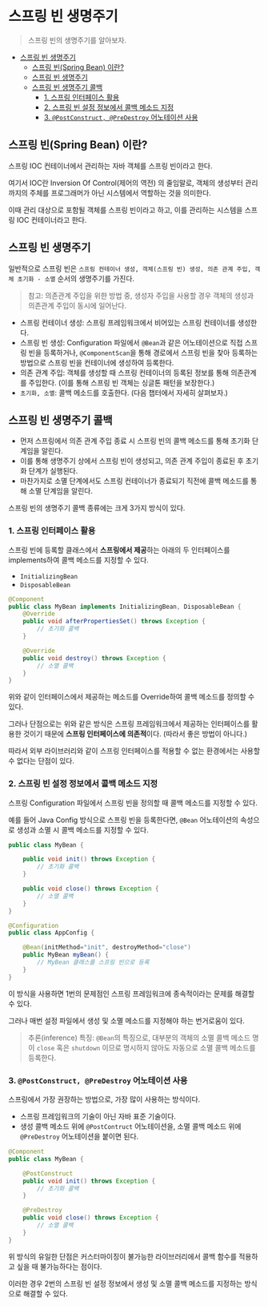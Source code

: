 # 스프링 빈 생명주기

> 스프링 빈의 생명주기를 알아보자.

- [스프링 빈 생명주기](#스프링-빈-생명주기)
  - [스프링 빈(Spring Bean) 이란?](#스프링-빈spring-bean-이란)
  - [스프링 빈 생명주기](#스프링-빈-생명주기-1)
  - [스프링 빈 생명주기 콜백](#스프링-빈-생명주기-콜백)
    - [1. 스프링 인터페이스 활용](#1-스프링-인터페이스-활용)
    - [2. 스프링 빈 설정 정보에서 콜백 메소드 지정](#2-스프링-빈-설정-정보에서-콜백-메소드-지정)
    - [3. `@PostConstruct, @PreDestroy` 어노테이션 사용](#3-postconstruct-predestroy-어노테이션-사용)

## 스프링 빈(Spring Bean) 이란?

스프링 IOC 컨테이너에서 관리하는 자바 객체를 스프링 빈이라고 한다.

여기서 IOC란 Inversion Of Control(제어의 역전) 의 줄임말로, 객체의 생성부터 관리까지의 주체를 프로그래머가 아닌 시스템에서 역할하는 것을 의미한다.

이때 관리 대상으로 포함될 객체를 스프링 빈이라고 하고, 이를 관리하는 시스템을 스프링 IOC 컨테이너라고 한다.

## 스프링 빈 생명주기

일반적으로 스프링 빈은 `스프링 컨테이너 생성, 객체(스프링 빈) 생성, 의존 관계 주입, 객체 초기화 - 소멸` 순서의 생명주기를 가진다.

> 참고: 의존관계 주입을 위한 방법 중, 생성자 주입을 사용할 경우 객체의 생성과 의존관계 주입이 동시에 일어난다.

- 스프링 컨테이너 생성: 스프링 프레임워크에서 비어있는 스프링 컨테이너를 생성한다.
- 스프링 빈 생성: Configuration 파일에서 `@Bean`과 같은 어노테이션으로 직접 스프링 빈을 등록하거나, `@ComponentScan`을 통해 경로에서 스프링 빈을 찾아 등록하는 방법으로 스프링 빈을 컨테이너에 생성하여 등록한다.
- 의존 관계 주입: 객체를 생성할 때 스프링 컨테이너의 등록된 정보를 통해 의존관계를 주입한다. (이를 통해 스프링 빈 객체는 싱글톤 패턴을 보장한다.)
- `초기화, 소멸`: 콜백 메소드를 호출한다. (다음 챕터에서 자세히 살펴보자.)

## 스프링 빈 생명주기 콜백

- 먼저 스프링에서 의존 관계 주입 종료 시 스프링 빈의 콜백 메소드를 통해 초기화 단계임을 알린다.
- 이를 통해 생명주기 상에서 스프링 빈이 생성되고, 의존 관계 주입이 종료된 후 초기화 단계가 실행된다.
- 마찬가지로 소멸 단계에서도 스프링 컨테이너가 종료되기 직전에 콜백 메소드를 통해 소멸 단계임을 알린다.

스프링 빈의 생명주기 콜백 종류에는 크게 3가지 방식이 있다.

### 1. 스프링 인터페이스 활용

스프링 빈에 등록할 클래스에서 **스프링에서 제공**하는 아래의 두 인터페이스를 implements하여 콜백 메소드를 지정할 수 있다.

- `InitializingBean`
- `DisposableBean`

```java
@Component
public class MyBean implements InitializingBean, DisposableBean {
    @Override
    public void afterPropertiesSet() throws Exception {
        // 초기화 콜백
    }

    @Override
    public void destroy() throws Exception {
        // 소멸 콜백
    }
}
```

위와 같이 인터페이스에서 제공하는 메소드를 Override하여 콜백 메소드를 정의할 수 있다.

그러나 단점으로는 위와 같은 방식은 스프링 프레임워크에서 제공하는 인터페이스를 활용한 것이기 때문에 **스프링 인터페이스에 의존적**이다. (따라서 좋은 방법이 아니다.)

따라서 외부 라이브러리와 같이 스프링 인터페이스를 적용할 수 없는 환경에서는 사용할 수 없다는 단점이 있다.

### 2. 스프링 빈 설정 정보에서 콜백 메소드 지정

스프링 Configuration 파일에서 스프링 빈을 정의할 때 콜백 메소드를 지정할 수 있다.

예를 들어 Java Config 방식으로 스프링 빈을 등록한다면, `@Bean` 어노테이션의 속성으로 생성과 소멸 시 콜백 메소드를 지정할 수 있다.

```java
public class MyBean {

    public void init() throws Exception {
        // 초기화 콜백
    }

    public void close() throws Exception {
        // 소멸 콜백
    }
}

@Configuration
public class AppConfig {

    @Bean(initMethod="init", destroyMethod="close")
    public MyBean myBean() {
        // MyBean 클래스를 스프링 빈으로 등록
    }
}
```

이 방식을 사용하면 1번의 문제점인 스프링 프레임워크에 종속적이라는 문제를 해결할 수 있다.

그러나 매번 설정 파일에서 생성 및 소멸 메소드를 지정해야 하는 번거로움이 있다.

> 추론(inference) 특징: `@Bean`의 특징으로, 대부분의 객체의 소멸 콜백 메소드 명이 `close` 혹은 `shutdown` 이므로 명시하지 않아도 자동으로 소멸 콜백 메소드를 등록한다.

### 3. `@PostConstruct, @PreDestroy` 어노테이션 사용

스프링에서 가장 권장하는 방법으로, 가장 많이 사용하는 방식이다.

- 스프링 프레임워크의 기술이 아닌 자바 표준 기술이다.
- 생성 콜백 메소드 위에 `@PostContruct` 어노테이션을, 소멸 콜백 메소드 위에 `@PreDestroy` 어노테이션을 붙이면 된다.

```java
@Component
public class MyBean {

    @PostConstruct
    public void init() throws Exception {
        // 초기화 콜백
    }

    @PreDestroy
    public void close() throws Exception {
        // 소멸 콜백
    }
}
```

위 방식의 유일한 단점은 커스터마이징이 불가능한 라이브러리에서 콜백 함수를 적용하고 싶을 때 불가능하다는 점이다.

이러한 경우 2번의 스프링 빈 설정 정보에서 생성 및 소멸 콜백 메소드를 지정하는 방식으로 해결할 수 있다.
